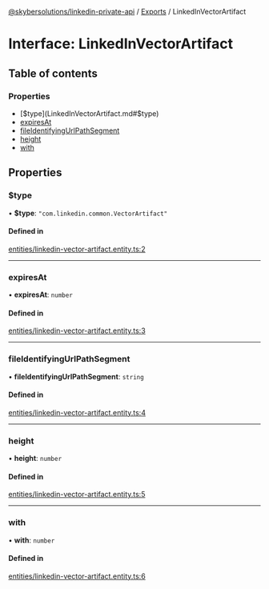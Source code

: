 [@skybersolutions/linkedin-private-api](../README.md) / [Exports](../modules.md) / LinkedInVectorArtifact

# Interface: LinkedInVectorArtifact

## Table of contents

### Properties

- [$type](LinkedInVectorArtifact.md#$type)
- [expiresAt](LinkedInVectorArtifact.md#expiresat)
- [fileIdentifyingUrlPathSegment](LinkedInVectorArtifact.md#fileidentifyingurlpathsegment)
- [height](LinkedInVectorArtifact.md#height)
- [with](LinkedInVectorArtifact.md#with)

## Properties

### $type

• **$type**: ``"com.linkedin.common.VectorArtifact"``

#### Defined in

[entities/linkedin-vector-artifact.entity.ts:2](https://github.com/SkyberSolutions/linkedin-private-api/blob/c247a0c/src/entities/linkedin-vector-artifact.entity.ts#L2)

___

### expiresAt

• **expiresAt**: `number`

#### Defined in

[entities/linkedin-vector-artifact.entity.ts:3](https://github.com/SkyberSolutions/linkedin-private-api/blob/c247a0c/src/entities/linkedin-vector-artifact.entity.ts#L3)

___

### fileIdentifyingUrlPathSegment

• **fileIdentifyingUrlPathSegment**: `string`

#### Defined in

[entities/linkedin-vector-artifact.entity.ts:4](https://github.com/SkyberSolutions/linkedin-private-api/blob/c247a0c/src/entities/linkedin-vector-artifact.entity.ts#L4)

___

### height

• **height**: `number`

#### Defined in

[entities/linkedin-vector-artifact.entity.ts:5](https://github.com/SkyberSolutions/linkedin-private-api/blob/c247a0c/src/entities/linkedin-vector-artifact.entity.ts#L5)

___

### with

• **with**: `number`

#### Defined in

[entities/linkedin-vector-artifact.entity.ts:6](https://github.com/SkyberSolutions/linkedin-private-api/blob/c247a0c/src/entities/linkedin-vector-artifact.entity.ts#L6)
